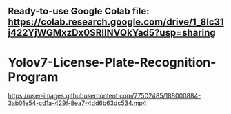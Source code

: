 ## Ready-to-use Google Colab file: https://colab.research.google.com/drive/1_8Ic31j422YjWGMxzDx0SRIINVQkYad5?usp=sharing
# Yolov7-License-Plate-Recognition-Program


https://user-images.githubusercontent.com/77502485/188000884-3ab01e54-cd1a-429f-8ea7-4dd6b63dc534.mp4





